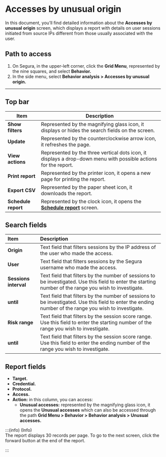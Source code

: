 # Accesses by unusual origin

In this document, you’ll find detailed information about the **Accesses by unusual origin** screen, which displays a report with details on user sessions initiated from source IPs different from those usually associated with the user.

## **Path to access**

1. On Segura, in the upper-left corner, click the **Grid Menu**, represented by the nine squares, and select **Behavior.**  
2. In the side menu, select **Behavior analysis > Accesses by unusual origin.**

***

## **Top bar**

| Item | Description |
| ----- | ----- |
| **Show filters** | Represented by the magnifying glass icon, it displays or hides the search fields on the screen. |
| **Update** | Represented by the counterclockwise arrow icon, it refreshes the page. |
| **View actions** | Represented by the three vertical dots icon, it displays a drop-down menu with possible actions for the report. |
| **Print report** | Represented by the printer icon, it opens a new page for printing the report. |
| **Export CSV** | Represented by the paper sheet icon, it downloads the report. |
| **Schedule report** | Represented by the clock icon, it opens the [**Schedule report**](v3-33/docs/general-information-how-to-issue-download-and-schedule-device-reports) screen. |

## **Search fields**

| Item | Description |
| :---- | :---- |
| **Origin** | Text field that filters sessions by the IP address of the user who made the access. |
| **User** | Text field that filters sessions by the Segura username who made the access.  |
| **Sessions interval** | Text field that filters by the number of sessions to be investigated. Use this field to enter the starting number of the range you wish to investigate. |
| **until** | Text field that filters by the number of sessions to be investigated. Use this field to enter the ending number of the range you wish to investigate.  |
| **Risk range** | Text field that filters by the session score range. Use this field to enter the starting number of the range you wish to investigate.  |
| **until** | Text field that filters by the session score range. Use this field to enter the ending number of the range you wish to investigate. |

## **Report fields**

* **Target.**  
* **Credential.**  
* **Protocol.**  
* **Access.**  
* **Action:**  in this column, you can access:  
  * **Unusual accesses:** represented by the magnifying glass icon, it opens the **Unusual accesses** which can also be accessed through the path **Grid Menu > Behavior > Behavior analysis > Unusual accesses.**  
    

:::(info) (Info)  
The report displays 30 records per page. To go to the next screen, click the forward button at the end of the report.

:::